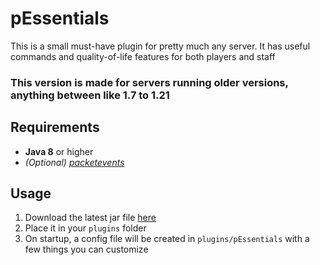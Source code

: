 # pEssentials

This is a small must-have plugin for pretty much any server. It has useful commands and quality-of-life features for
both players and staff

### This version is made for servers running older versions, anything between like 1.7 to 1.21

## Requirements

- **Java 8** or higher
- *(Optional) [packetevents](https://www.spigotmc.org/resources/packetevents-api.80279/)*

## Usage

1. Download the latest jar file [here](https://github.com/Pafias/pEssentials/releases/latest)
2. Place it in your `plugins` folder
3. On startup, a config file will be created in `plugins/pEssentials` with a few things you can customize

